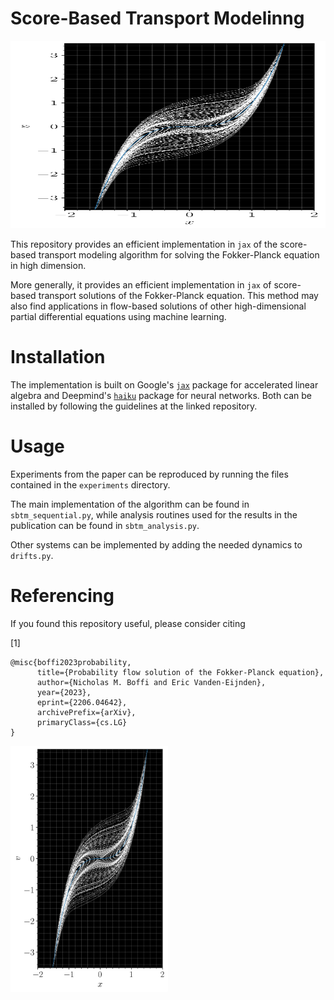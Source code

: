 # Score-Based Transport Modelinng

<img src="figs/phase_portrait.pdf"  width="675" height="300">

This repository provides an efficient implementation in ``jax`` of the score-based transport modeling algorithm for solving the Fokker-Planck equation in high dimension.

More generally, it provides an efficient implementation in ``jax`` of score-based transport solutions of the Fokker-Planck equation. This method may also find applications in flow-based solutions of other high-dimensional partial differential equations using machine learning.

# Installation
The implementation is built on Google's [``jax``](https://github.com/google/jax) package for accelerated linear algebra and Deepmind's [``haiku``](https://github.com/deepmind/dm-haiku) package for neural networks. Both can be installed by following the guidelines at the linked repository.

# Usage
Experiments from the paper can be reproduced by running the files contained in the ``experiments`` directory.

The main implementation of the algorithm can be found in ``sbtm_sequential.py``, while analysis routines used for the results in the publication can be found in ``sbtm_analysis.py``.

Other systems can be implemented by adding the needed dynamics to ``drifts.py``.


# Referencing
If you found this repository useful, please consider citing

[1] 

```
@misc{boffi2023probability,
      title={Probability flow solution of the Fokker-Planck equation}, 
      author={Nicholas M. Boffi and Eric Vanden-Eijnden},
      year={2023},
      eprint={2206.04642},
      archivePrefix={arXiv},
      primaryClass={cs.LG}
}
```

<img src="figs/phase_portrait.png" width=50% height=50%>
